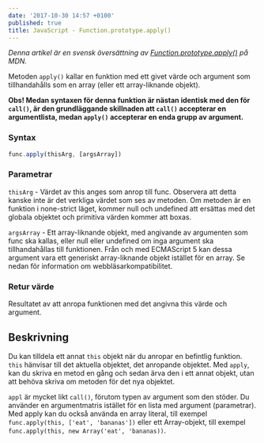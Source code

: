 ```yaml
---
date: '2017-10-30 14:57 +0100'
published: true
title: JavaScript - Function.prototype.apply()
---
```

*Denna artikel är en svensk översättning av [Function.prototype.apply()](https://developer.mozilla.org/en-US/docs/Web/JavaScript/Reference/Global_Objects/Function/apply) på MDN.*

Metoden `apply()` kallar en funktion med ett givet värde och argument som tillhandahålls som en array (eller ett array-liknande objekt).

**Obs! Medan syntaxen för denna funktion är nästan identisk med den för `call()`, är den grundläggande skillnaden att `call()` accepterar en argumentlista, medan `apply()` accepterar en enda grupp av argument.**

### Syntax

```js
func.apply(thisArg, [argsArray])
```

### Parametrar

`thisArg` - Värdet av this anges som anrop till func. Observera att detta kanske inte är det verkliga värdet som ses av metoden. Om metoden är en funktion i none-strict läget, kommer null och undefined att ersättas med det globala objektet och primitiva värden kommer att boxas.

`argsArray` - Ett array-liknande objekt, med angivande av argumenten som func ska kallas, eller null eller undefined om inga argument ska tillhandahållas till funktionen. Från och med ECMAScript 5 kan dessa argument vara ett generiskt array-liknande objekt istället för en array. Se nedan för information om webbläsarkompatibilitet.

### Retur värde

Resultatet av att anropa funktionen med det angivna this värde och argument.

## Beskrivning

Du kan tilldela ett annat `this` objekt när du anropar en befintlig funktion. `this` hänvisar till det aktuella objektet, det anropande objektet. Med `apply`, kan du skriva en metod en gång och sedan ärva den i ett annat objekt, utan att behöva skriva om metoden för det nya objektet.

`appl` är mycket likt `call()`, förutom typen av argument som den stöder. Du använder en argumentmatris istället för en lista med argument (parametrar). Med apply kan du också använda en array literal, till exempel `func.apply(this, ['eat', 'bananas'])` eller ett Array-objekt, till exempel `func.apply(this, new Array('eat', 'bananas))`.